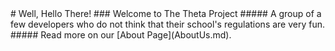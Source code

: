 <title>To Do | Classroom</title>
# Well, Hello There!
### Welcome to The Theta Project
##### A group of a few developers who do not think that their school's regulations are very fun.
##### Read more on our [About Page](AboutUs.md).
